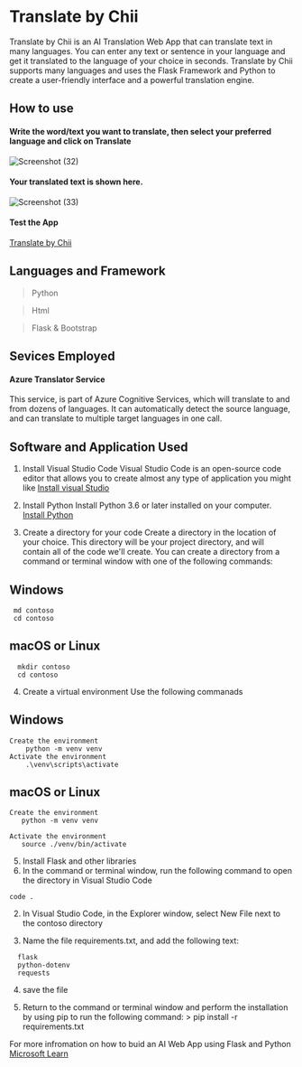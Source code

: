 # Translate by Chii          
Translate by Chii is an AI Translation Web App that can translate text in many languages.
You can enter any text or sentence in your language and get it translated to the language of your choice in seconds. Translate by Chii supports many languages and uses the Flask Framework and Python to create a user-friendly interface and a powerful translation engine.

## How to use
#### Write the word/text you want to translate, then select your preferred language and click on Translate
![Screenshot (32)](https://user-images.githubusercontent.com/45470819/221436668-1d9d5779-eaa0-4811-81fa-d96b4c50b7f3.png)

#### Your translated text is shown here.
![Screenshot (33)](https://user-images.githubusercontent.com/45470819/221436672-723c134f-0729-44f1-96a9-553b5730a53f.png)

#### Test the App
[Translate by Chii](https://translatebychi.azurewebsites.net/)

## Languages and Framework
> Python

> Html

> Flask & Bootstrap

## Sevices Employed
#### Azure Translator Service     
   This service, is part of Azure Cognitive Services, which will translate to and from dozens of languages. It can automatically detect the source language, and can translate to multiple target languages in one call.

## Software and Application Used
1. Install Visual Studio Code
Visual Studio Code is an open-source code editor that allows you to create almost any type of application you might like
[Install visual Studio](https://code.visualstudio.com)

2. Install Python
 Install Python 3.6 or later installed on your computer.
 [Install Python](https://learn.microsoft.com/en-us/training/modules/python-install-vscode/3-exercise-install-python3)

3. Create a directory for your code
  Create a directory in the location of your choice. This directory will be your project directory, and will contain all of the code we'll create. You can create a directory from a command or terminal window with one of the following commands:
  ## Windows
 ```
  md contoso
  cd contoso
```

  ## macOS or Linux
 ```  
   mkdir contoso
   cd contoso
```
4. Create a virtual environment
   Use the following commanads
  ## Windows
```
Create the environment
    python -m venv venv
Activate the environment
    .\venv\scripts\activate
```

  ## macOS or Linux
```
Create the environment
   python -m venv venv

Activate the environment
   source ./venv/bin/activate
 ```

5. Install Flask and other libraries
  1. In the command or terminal window, run the following command to open the directory in Visual Studio Code
  ``` 
  code .
  ```
  2. In Visual Studio Code, in the Explorer window, select New File next to the contoso directory

  3. Name the file requirements.txt, and add the following text:
  ```
    flask
    python-dotenv
    requests
 ```
   4. save the file

   5. Return to the command or terminal window and perform the installation by using pip to run the following command:
     > pip install -r requirements.txt  


For more infromation on how to buid an AI Web App using Flask and Python
[Microsoft Learn](https://learn.microsoft.com/en-us/training/modules/python-flask-build-ai-web-app/?wt.mc_id=studentamb_85181) 
